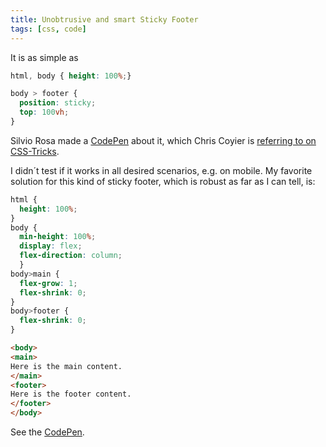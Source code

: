 ```yaml
---
title: Unobtrusive and smart Sticky Footer
tags: [css, code]
---
```

It is as simple as

```css
html, body { height: 100%;}

body > footer {
  position: sticky;
  top: 100vh;
}
```

Silvio Rosa made a [CodePen](https://codepen.io/silvio-r/pen/gOxgJbq) about it, which Chris Coyier is [referring to on CSS-Tricks](https://css-tricks.com/a-clever-sticky-footer-technique/).

I didn´t test if it works in all desired scenarios, e.g. on mobile. My favorite solution for this kind of sticky footer, which is robust as far as I can tell, is:

```css
html {
  height: 100%;
}
body {
  min-height: 100%;
  display: flex;
  flex-direction: column;
  }
body>main {
  flex-grow: 1;
  flex-shrink: 0;
}
body>footer {
  flex-shrink: 0;
}
```

```html
<body>
<main>
Here is the main content.
</main>
<footer>
Here is the footer content.
</footer>
</body>
``` 

See the [CodePen](https://codepen.io/ulfschneider/pen/ZEXavJV).